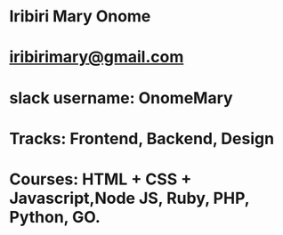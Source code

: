 # Iribiri Mary Onome
# iribirimary@gmail.com
# slack username: OnomeMary
# Tracks: Frontend, Backend, Design
# Courses: HTML + CSS + Javascript,Node JS, Ruby, PHP, Python, GO.
